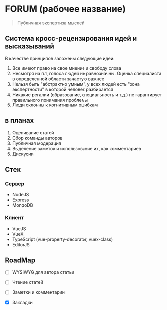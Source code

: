 # FORUM (рабочее название)
> Публичная экспертиза мыслей

## Система кросс-рецензирования идей и высказываний
В качестве принципов заложены следующие идеи: 
1. Все имеют право на свое мнение и свободу слова
2. Несмотря на п.1, голоса людей не равнозначны. Оценка специалиста в определенной области зачастую важнее
3. Нельзя быть "абстрактно умным", у всех людей есть "зона экспертности" в которой человек разбирается
4. Никакие регалии (образование, специальность и т.д.) не гарантирует правильного понимания проблемы
5. Люди склонны к когнитивным ошибкам

## в планах
 
1. Оценивание статей
2. Сбор команды авторов
3. Публичная модерация
4. Выделение заметок и использование их, как комментариев
5. Дискусии

## Стек

### Сервер
- NodeJS
- Express
- MongoDB

### Клиент
- VueJS
- VueX
- TypeScript (vue-property-decorator, vuex-class)
- EditorJS

## RoadMap
- [ ] WYSIWYG для автора статьи 
- [ ] Чтение статей
- [ ] Заметки и комментарии
- [x] Закладки

